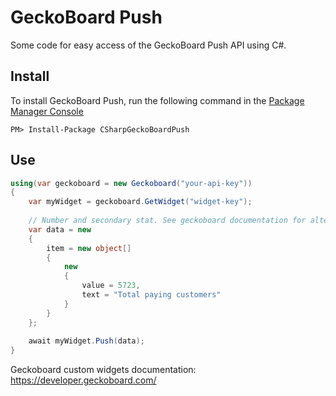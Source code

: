# GeckoBoard Push
Some code for easy access of the GeckoBoard Push API using C#.

## Install

To install  GeckoBoard Push, run the following command in the [Package Manager Console](http://docs.nuget.org/docs/start-here/using-the-package-manager-console)
<p><code>PM&gt; Install-Package CSharpGeckoBoardPush</code></p>

## Use

```csharp
using(var geckoboard = new Geckoboard("your-api-key")) 
{
    var myWidget = geckoboard.GetWidget("widget-key");
    
    // Number and secondary stat. See geckoboard documentation for alternatives 
    var data = new
    {
        item = new object[]
        {
            new
            {
                value = 5723,
                text = "Total paying customers"
            }
        }
    };
    
    await myWidget.Push(data);
}
```

Geckoboard custom widgets documentation: https://developer.geckoboard.com/
